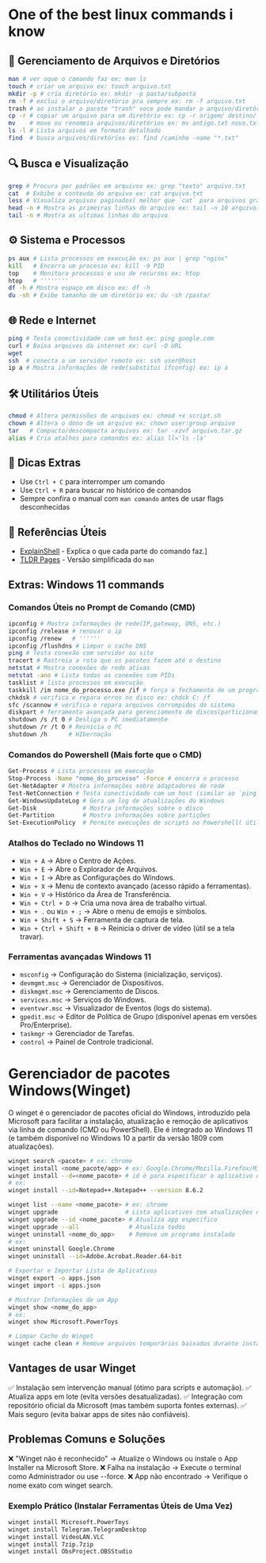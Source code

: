 # One of the best linux commands i know

## 📂 Gerenciamento de Arquivos e Diretórios
```sh
man # ver oque o comando faz ex: man ls
touch # criar um arquivo ex: touch arquivo.txt
mkdir -p # cria diretório ex: mkdir -p pasta/subpasta
rm -f # exclui o arquivo/diretório pra sempre ex: rm -f arquivo.txt
trash # ao instalar o pacote "trash" voce pode mandar o arquivo/diretório para a lixeira ex: trash arquivo.txt
cp -r # copiar um arquivo para um diretório ex: cp -r origem/ destino/
mv    # move ou renomeia arquivos/diretórios ex: mv antigo.txt novo.txt
ls -l # Lista arquivos em formato detalhado
find  # busca arquivos/diretórios ex: find /caminho -name "*.txt"
```

## 🔍 Busca e Visualização

```sh
grep # Procura por padrões em arquivos ex: grep "texto" arquivo.txt
cat  # Exbibe o conteudo do arquivo ex: cat arquivo.txt
less # Visualiza arquivos paginados( melhor que `cat` para arquivos grandes) ex: less arquivo.log
head -n # Mostra as primeiras linhas do arquivo ex: tail -n 10 arquivo.log
tail -n # Mostra as ultimas linhas do arquivo
```

## ⚙️ Sistema e Processos

```sh
ps aux # Lista processos em execução ex: ps aux | grep "nginx"
kill   # Encerra um processo ex: kill -9 PID
top    # Monitora processos e uso de recursos ex: htop
htop   # ''''''''
df -h # Mostra espaço em disco ex: df -h
du -sh # Exibe tamanho de um diretório ex: du -sh /pasta/
```

## 🌐 Rede e Internet

```sh
ping # Testa conectividade com um host ex: ping google.com
curl # Baixa arquivos da internet ex: curl -O URL
wget
ssh  # conecta a um servidor remoto ex: ssh user@host
ip a # Mostra informações de rede(substitui ifconfig) ex: ip a
```

## 🛠️ Utilitários Úteis

```sh
chmod # Altera permissões de arquivos ex: chmod +x script.sh 
chown # Altera o dono de um arquivo ex: chown user:group arquivo
tar   # Compacto/descompacta arquivos ex: tar -xzvf arquivo.tar.gz
alias # Cria atalhos para comandos ex: alias ll='ls -la'
```

## 📌 Dicas Extras
- Use `Ctrl + C` para interromper um comando
- Use `Ctrl + R` para buscar no histórico de comandos
- Sempre confira o manual com `man comando` antes de usar flags desconhecidas

## 🔗 Referências Úteis
- [ExplainShell](https://explainshell.com/) - Explica o que cada parte do comando faz.]
- [TLDR Pages](https://tldr.sh/) - Versão simplificada do `man`

## Extras: Windows 11 commands

### Comandos Úteis no Prompt de Comando (CMD)

```sh
ipconfig # Mostra informações de rede(IP,gateway, DNS, etc.)
ipconfig /release # renovar o ip
ipconfig /renew   # ''''''
ipconfig /flushdns # Limpar o cache DNS
ping # Testa conexão com servidor ou site
tracert # Rastreia a rota que os pacotes fazem até o destino
netstat # Mostra conexões de rede ativas
netstat -ano # Lista todas as conexões com PIDs
tasklist # lista processos em execução
taskkill /im nome_do_processo.exe /if # força o fechamento de um programa
chkdsk # verifica e repara erros no disco ex: chdsk C: /f
sfc /scannow # verifica e repara arquivos corrompidos do sistema
diskpart # ferramenta avançada para gerenciamento de discos(particionamente, formatação)
shutdown /s /t 0 # Desliga o PC imediatamente
shutdown /r /t 0 # Reinicia o PC
shutdown /h      # HIbernação
```

### Comandos do Powershell (Mais forte que o CMD)
```sh
Get-Process # Lista processos em execução
Stop-Process -Name "nome_do_processo" -Force # encerra o processo
Get-NetAdapter # Mostra informações sobre adaptadores de rede
Test-NetConnection # Testa conectividade com um host (similar ao `ping`)
Get-WindowsUpdateLog # Gera um log de atualizações do Windows
Get-Disk             # Mostra informações sobre o disco
Get-Partition        # Mostra informações sobre partições
Set-ExecutionPolicy  # Permite execuções de scripts no Powershell( útil para automação )
```

### Atalhos do Teclado no Windows 11
- `Win + A` → Abre o Centro de Ações.
- `Win + E` → Abre o Explorador de Arquivos.
- `Win + I` → Abre as Configurações do Windows.
- `Win + X` → Menu de contexto avançado (acesso rápido a ferramentas).
- `Win + V` → Histórico da Área de Transferência.
- `Win + Ctrl + D` → Cria uma nova área de trabalho virtual.
- `Win + .` ou `Win + ;` → Abre o menu de emojis e símbolos.
- `Win + Shift + S` → Ferramenta de captura de tela.
- `Win + Ctrl + Shift + B` → Reinicia o driver de vídeo (útil se a tela travar).

### Ferramentas avançadas Windows 11
- `msconfig` → Configuração do Sistema (inicialização, serviços).
- `devmgmt.msc` → Gerenciador de Dispositivos.
- `diskmgmt.msc` → Gerenciamento de Discos.
- `services.msc` → Serviços do Windows.
- `eventvwr.msc` → Visualizador de Eventos (logs do sistema).
- `gpedit.msc` → Editor de Política de Grupo (disponível apenas em versões Pro/Enterprise).
- `taskmgr` → Gerenciador de Tarefas.
- `control` → Painel de Controle tradicional.

# Gerenciador de pacotes Windows(Winget)
O winget é o gerenciador de pacotes oficial do Windows, introduzido pela Microsoft para facilitar a instalação, atualização e remoção de aplicativos via linha de comando (CMD ou PowerShell). Ele é integrado ao Windows 11 (e também disponível no Windows 10 a partir da versão 1809 com atualizações).
```sh
winget search <pacote> # ex: chrome
winget install <nome_pacote/app> # ex: Google.Chrome/Mozilla.Firefox/Microsoft.VisualStudioCode
winget install --d=<nome_pacote> # id é para especificar o aplicativo exato
# ex:
winget install --id=Notepad++.Notepad++ --version 8.6.2

winget list --name <nome_pacote> # ex: chrome
winget upgrade                   # Lista aplicativos com atualizações disponíveis
winget upgrade --id <nome_pacote> # Atualiza app especifico
winget upgrade --all              # Atualiza todos
winget uninstall <nome_do_app>    # Remove um programa instalado
# ex:
winget uninstall Google.Chrome
winget uninstall --id=Adobe.Acrobat.Reader.64-bit

# Exportar e Importar Lista de Aplicativos
winget export -o apps.json 
winget import -i apps.json

# Mostrar Informações de um App
winget show <nome_do_app>
# ex:
winget show Microsoft.PowerToys

# Limpar Cache do Winget
winget cache clean # Remove arquivos temporários baixados durante instalações.
```

## Vantages de usar Winget
✅ Instalação sem intervenção manual (ótimo para scripts e automação).
✅ Atualiza apps em lote (evita versões desatualizadas).
✅ Integração com repositório oficial da Microsoft (mas também suporta fontes externas).
✅ Mais seguro (evita baixar apps de sites não confiáveis).

## Problemas Comuns e Soluções
❌ "Winget não é reconhecido" → Atualize o Windows ou instale o App Installer na Microsoft Store.
❌ Falha na instalação → Execute o terminal como Administrador ou use --force.
❌ App não encontrado → Verifique o nome exato com winget search.

### Exemplo Prático (Instalar Ferramentas Úteis de Uma Vez)

```sh
winget install Microsoft.PowerToys
winget install Telegram.TelegramDesktop
winget install VideoLAN.VLC
winget install 7zip.7zip
winget install ObsProject.OBSStudio
```
